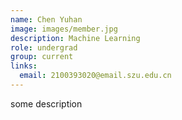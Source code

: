 ```yaml
---
name: Chen Yuhan
image: images/member.jpg
description: Machine Learning
role: undergrad
group: current
links:
  email: 2100393020@email.szu.edu.cn
---
```

some description
